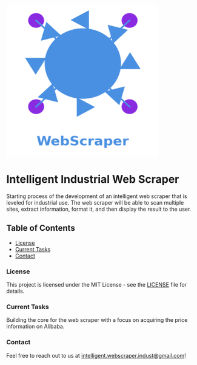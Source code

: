 <picture>
  <source srcset="/img/dark_logo.png" media="(prefers-color-scheme: dark)" />
  <img src="/img/logo.png" alt="Logo Picture" width="400" height="400" />
</picture>


# Intelligent Industrial Web Scraper


Starting process of the development of an intelligent web scraper that is leveled for industrial use. The web scraper will be able to scan multiple sites, extract information, format it, and then display the result to the user.


## Table of Contents

<!-- - [Installation](#installation)
- [Usage](#usage)
- [Features](#features)
- [Contributing](#contributing) -->
- [License](#license)
- [Current Tasks](#current)
- [Contact](#contact)
<!-- - [Acknowledgements](#acknowledgements) -->


### License

This project is licensed under the MIT License - see the [LICENSE](LICENSE) file for details.


### Current Tasks

Building the core for the web scraper with a focus on acquiring the price information on Alibaba.


### Contact

Feel free to reach out to us at [intelligent.webscraper.indust@gmail.com](mailto:intelligent.webscraper.indust@gmail.com)!



